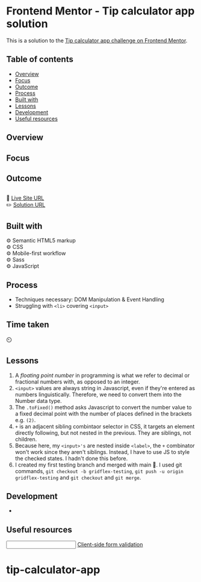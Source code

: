 # Frontend Mentor - Tip calculator app solution

This is a solution to the [Tip calculator app challenge on Frontend Mentor](https://www.frontendmentor.io/challenges/tip-calculator-app-ugJNGbJUX).

## Table of contents

- [Overview](#overview)
- [Focus](#focus)
- [Outcome](#outcome)
- [Process](#process)
- [Built with](#built-with)
- [Lessons](#lessons)
- [Development](#development)
- [Useful resources](#useful-resources)

## Overview

## Focus

## Outcome

![]()

:jigsaw: [Live Site URL]()  
:pencil2: [Solution URL]()

## Built with

:gear: Semantic HTML5 markup  
:gear: CSS  
:gear: Mobile-first workflow  
:gear: Sass  
:gear: JavaScript

## Process

- Techniques necessary: DOM Manipulation & Event Handling
- Struggling with `<li>` covering `<input>`

## Time taken

:timer_clock:

## Lessons

1. A _floating point number_ in programming is what we refer to decimal or fractional numbers with, as opposed to an integer.
2. `<input>` values are always string in Javascript, even if they're entered as numbers linguistically. Therefore, we need to convert them into the Number data type.
3. The `.toFixed()` method asks Javascript to convert the number value to a fixed decimal point with the number of places defined in the brackets e.g. `(2)`.
4. `+` is an adjacent sibling combintaor selector in CSS, it targets an element directly following, but not nested in the previous. They are siblings, not children.
5. Because here, my `<input>'s` are nested inside `<label>`, the `+` combinator won't work since they aren't siblings. Instead, I have to use JS to style the checked states. I hadn't done this before.
6. I created my first testing branch and merged with main :slightly_smiling_face:. I used git commands, `git checkout -b gridflex-testing`, `git push -u origin gridflex-testing` and `git checkout` and `git merge`.

## Development

-

## Useful resources

[<input type="email">](https://developer.mozilla.org/en-US/docs/Web/HTML/Element/input/email)
[Client-side form validation](https://developer.mozilla.org/en-US/docs/Learn_web_development/Extensions/Forms/Form_validation)

# tip-calculator-app
